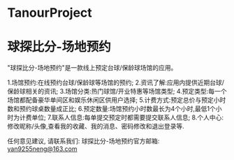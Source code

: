 # TanourProject
# 球探比分-场地预约

  "球探比分-场地预约"是一款线上预定台球/保龄球场馆的应用。
  
  1.场馆预约:在线预约台球/保龄球等场馆的预约;
  2.资讯了解:应用内提供近期台球/保龄球相关的资讯;
  3.场馆分类:热门球馆/开业特惠等场馆类型;
  4.预定类型:每一个场馆都配备豪华单间区和娱乐休闲区供用户选择;
  5.计费方式:预定总价与预定小时数和预约球桌数量成正比;
  6.预定数量:场馆预约小时数最长为4个小时,最低1个小时为计费单位;
  7.联系人信息:每单提交预定时都需要提交联系人信息;
  8.个人中心:修改昵称/头像,查看我的收藏、我的消息、密码修改和退出登录等.

  任何意见建议, 请联系我们: 
  球探比分-场地预约官方邮箱: yan9255neng@163.com
